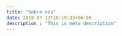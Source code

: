 ```yaml
---
title: "Sobre nós"
date: 2018-07-12T18:19:33+06:00
description : "This is meta description"
---
```



